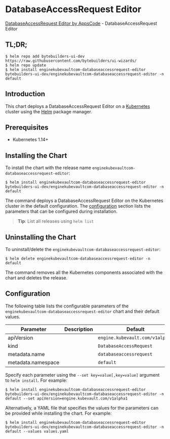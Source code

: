 # DatabaseAccessRequest Editor

[DatabaseAccessRequest Editor by AppsCode](https://byte.builders) - DatabaseAccessRequest Editor

## TL;DR;

```console
$ helm repo add bytebuilders-ui-dev https://raw.githubusercontent.com/bytebuilders/ui-wizards/
$ helm repo update
$ helm install enginekubevaultcom-databaseaccessrequest-editor bytebuilders-ui-dev/enginekubevaultcom-databaseaccessrequest-editor -n default
```

## Introduction

This chart deploys a DatabaseAccessRequest Editor on a [Kubernetes](http://kubernetes.io) cluster using the [Helm](https://helm.sh) package manager.

## Prerequisites

- Kubernetes 1.14+

## Installing the Chart

To install the chart with the release name `enginekubevaultcom-databaseaccessrequest-editor`:

```console
$ helm install enginekubevaultcom-databaseaccessrequest-editor bytebuilders-ui-dev/enginekubevaultcom-databaseaccessrequest-editor -n default
```

The command deploys a DatabaseAccessRequest Editor on the Kubernetes cluster in the default configuration. The [configuration](#configuration) section lists the parameters that can be configured during installation.

> **Tip**: List all releases using `helm list`

## Uninstalling the Chart

To uninstall/delete the `enginekubevaultcom-databaseaccessrequest-editor`:

```console
$ helm delete enginekubevaultcom-databaseaccessrequest-editor -n default
```

The command removes all the Kubernetes components associated with the chart and deletes the release.

## Configuration

The following table lists the configurable parameters of the `enginekubevaultcom-databaseaccessrequest-editor` chart and their default values.

|     Parameter      | Description |             Default             |
|--------------------|-------------|---------------------------------|
| apiVersion         |             | `engine.kubevault.com/v1alpha1` |
| kind               |             | `DatabaseAccessRequest`         |
| metadata.name      |             | `databaseaccessrequest`         |
| metadata.namespace |             | `default`                       |


Specify each parameter using the `--set key=value[,key=value]` argument to `helm install`. For example:

```console
$ helm install enginekubevaultcom-databaseaccessrequest-editor bytebuilders-ui-dev/enginekubevaultcom-databaseaccessrequest-editor -n default --set apiVersion=engine.kubevault.com/v1alpha1
```

Alternatively, a YAML file that specifies the values for the parameters can be provided while
installing the chart. For example:

```console
$ helm install enginekubevaultcom-databaseaccessrequest-editor bytebuilders-ui-dev/enginekubevaultcom-databaseaccessrequest-editor -n default --values values.yaml
```
